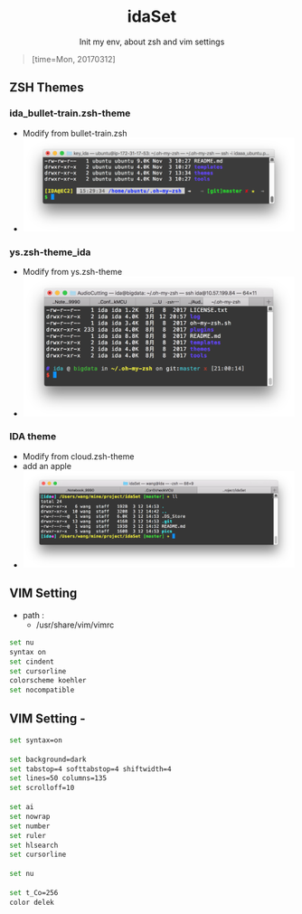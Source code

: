 # <center>idaSet</center>
<center>Init my env, about zsh and vim settings</center>


> [time=Mon, 20170312]

## ZSH Themes

### ida_bullet-train.zsh-theme
- Modify from bullet-train.zsh
- ![alt text](pics/zsh1.png "")

### ys.zsh-theme_ida
- Modify from ys.zsh-theme
- ![alt text](pics/zsh2.png "")

### IDA theme
- Modify from cloud.zsh-theme 
- add an apple
- ![alt text](pics/zsh3.png "")


## VIM Setting
- path : 
	- /usr/share/vim/vimrc

```bash
set nu
syntax on
set cindent
set cursorline
colorscheme koehler
set nocompatible
```


## VIM Setting - 
```bash
set syntax=on

set background=dark
set tabstop=4 softtabstop=4 shiftwidth=4
set lines=50 columns=135
set scrolloff=10

set ai
set nowrap
set number
set ruler
set hlsearch
set cursorline

set nu

set t_Co=256
color delek
```
